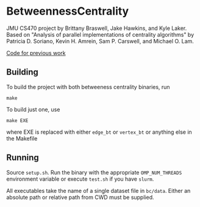 # BetweennessCentrality

JMU CS470 project by Brittany Braswell, Jake Hawkins, and Kyle Laker. Based
on "Analysis of parallel implementations of centrality algorithms" by
Patricia D. Soriano, Kevin H. Amrein, Sam P. Carswell, and Michael O. Lam.

[Code for previous work](https://github.com/kevamrein/CS470Project)

## Building

To build the project with both betweeness centrality binaries, run

```
make
```

To build just one, use

```
make EXE
```

where EXE is replaced with either `edge_bt` or `vertex_bt` or anything else in
the Makefile

## Running

Source `setup.sh`. Run the binary with the appropriate `OMP_NUM_THREADS`
environment variable or execute `test.sh` if you have `slurm`.

All executables take the name of a single dataset file in `bc/data`. Either
an absolute path or relative path from CWD must be supplied.
